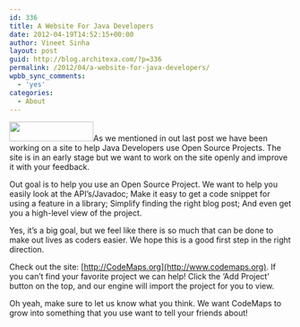 ```yaml
---
id: 336
title: A Website For Java Developers
date: 2012-04-19T14:52:15+00:00
author: Vineet Sinha
layout: post
guid: http://blog.architexa.com/?p=336
permalink: /2012/04/a-website-for-java-developers/
wpbb_sync_comments:
  - 'yes'
categories:
  - About
---
```

<!--S-ButtonZ 1.1.5 Start-->

<div style="float: left; width: 42px; padding-right: 10px; margin: 0 -52px 0 0; position: relative; left: -62px; top: 8px">
</div>

<!--S-ButtonZ 1.1.5 End-->

[<img class="alignright size-full wp-image-341" title="CodeMaps" src="{{site.baseurl}}/assets/uploads/2012/04/CodeMapsShot1.png" alt="" width="150" height="35" />]({{site.baseurl}}/assets/uploads/2012/04/CodeMapsShot1.png)As we mentioned in out last post we have been working on a site to help Java Developers use Open Source Projects. The site is in an early stage but we want to work on the site openly and improve it with your feedback.

Out goal is to help you use an Open Source Project. We want to help you easily look at the API&#8217;s/Javadoc; Make it easy to get a code snippet for using a feature in a library; Simplify finding the right blog post; And even get you a high-level view of the project.

Yes, it&#8217;s a big goal, but we feel like there is so much that can be done to make out lives as coders easier. We hope this is a good first step in the right direction.

Check out the site: [http://CodeMaps.org](http://www.codemaps.org). If you can&#8217;t find your favorite project we can help! Click the &#8216;Add Project&#8217; button on the top, and our engine will import the project for you to view. 

Oh yeah, make sure to let us know what you think. We want CodeMaps to grow into something that you use want to tell your friends about!

<div style="clear:both;">
  &nbsp;
</div>